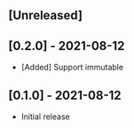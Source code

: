 ## [Unreleased]

## [0.2.0] - 2021-08-12

- [Added] Support immutable

## [0.1.0] - 2021-08-12

- Initial release
